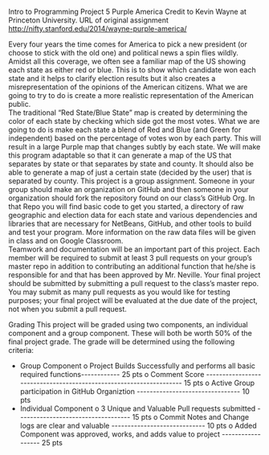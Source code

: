 Intro to Programming
Project 5
Purple America
Credit to Kevin Wayne at Princeton University.  URL of original assignment 
http://nifty.stanford.edu/2014/wayne-purple-america/

Every four years the time comes for America to pick a new president (or choose to stick with the old one) and political news a spin flies wildly.  Amidst all this coverage, we often see a familiar map of the US showing each state as either red or blue.  This is to show which candidate won each state and it helps to clarify election results but it also creates a misrepresentation of the opinions of the American citizens.  What we are going to try to do is create a more realistic representation of the American public.  
	The traditional “Red State/Blue State” map is created by determining the color of each state by checking which side got the most votes.  What we are going to do is make each state a blend of Red and Blue (and Green for independent) based on the percentage of votes won by each party.  This will result in a large Purple map that changes subtly by each state.  We will make this program adaptable so that it can generate a map of the US that separates by state or that separates by state and county.  It should also be able to generate a map of just a certain state (decided by the user) that is separated by county.
	This project is a group assignment.  Someone in your group should make an organization on GitHub and then someone in your organization should fork the repository found on our class’s GitHub Org.  In that Repo you will find basic code to get you started, a directory of raw geographic and election data for each state and various dependencies and libraries that are necessary for NetBeans, GitHub, and other tools to build and test your program.  More information on the raw data files will be given in class and on Google Classroom.    
	Teamwork and documentation will be an important part of this project.  Each member will be required to submit at least 3 pull requests on your group’s master repo in addition to contributing an additional function that he/she is responsible for and that has been approved by Mr. Neville.  Your final project should be submitted by submitting a pull request to the class’s master repo.  You may submit as many pull requests as you would like for testing purposes; your final project will be evaluated at the due date of the project, not when you submit a pull request. 

Grading
	This project will be graded using two components, an individual component and a group component.  These will both be worth 50% of the final project grade.  The grade will be determined using the following criteria:
-	Group Component
	o	Project Builds Successfully and performs all basic required functions------------ 25 pts
	o	Comment Score ------------------------------------------------------------------- 15 pts
	o	Active Group participation in GitHub Organiztion -------------------------------- 10 pts
-	Individual Component 
	o	3 Unique and Valuable Pull requests submitted ----------------------------------- 15 pts
	o	Commit Notes and Change logs are clear and valuable ----------------------------- 10 pts
	o	Added Component was approved, works, and adds value to project ------------------ 25 pts
